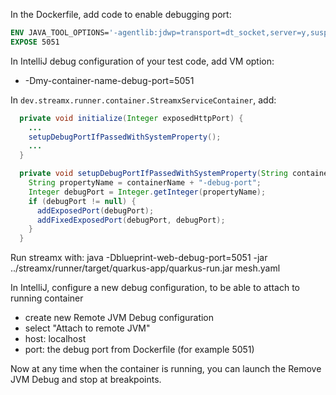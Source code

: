 In the Dockerfile, add code to enable debugging port:
```Dockerfile
ENV JAVA_TOOL_OPTIONS='-agentlib:jdwp=transport=dt_socket,server=y,suspend=n,address=0.0.0.0:5051'
EXPOSE 5051
```

In IntelliJ debug configuration of your test code, add VM option:
 - -Dmy-container-name-debug-port=5051

In `dev.streamx.runner.container.StreamxServiceContainer`, add:
```java
  private void initialize(Integer exposedHttpPort) {
    ...
    setupDebugPortIfPassedWithSystemProperty();
    ...
  }

  private void setupDebugPortIfPassedWithSystemProperty(String containerName) {
    String propertyName = containerName + "-debug-port";
    Integer debugPort = Integer.getInteger(propertyName);
    if (debugPort != null) {
      addExposedPort(debugPort);
      addFixedExposedPort(debugPort, debugPort);
    }
  }
```

Run streamx with:
    java -Dblueprint-web-debug-port=5051 -jar ../streamx/runner/target/quarkus-app/quarkus-run.jar mesh.yaml

In IntelliJ, configure a new debug configuration, to be able to attach to running container
 - create new Remote JVM Debug configuration
 - select "Attach to remote JVM"
 - host: localhost
 - port: the debug port from Dockerfile (for example 5051)

Now at any time when the container is running, you can launch the Remove JVM Debug and stop at breakpoints.
